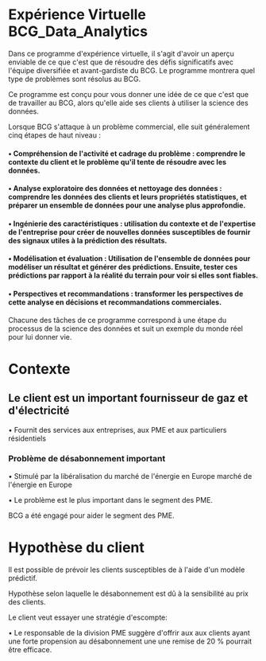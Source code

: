 # Expérience Virtuelle BCG_Data_Analytics
Dans ce programme d'expérience virtuelle, il s'agit d'avoir un aperçu enviable de ce que c'est que de résoudre des défis significatifs avec l'équipe diversifiée et avant-gardiste du BCG. Le programme montrera quel type de problèmes sont résolus au BCG.

Ce programme est conçu pour vous donner une idée de ce que c'est que de travailler au BCG, alors qu'elle aide ses clients à utiliser la science des données.

Lorsque BCG s'attaque à un problème commercial, elle suit généralement cinq étapes de haut niveau :

#### • Compréhension de l'activité et cadrage du problème : comprendre le contexte du client et le problème qu'il tente de résoudre avec les données.

#### • Analyse exploratoire des données et nettoyage des données : comprendre les données des clients et leurs propriétés statistiques, et préparer un ensemble de données pour une analyse plus approfondie.

#### • Ingénierie des caractéristiques : utilisation du contexte et de l'expertise de l'entreprise pour créer de nouvelles données susceptibles de fournir des signaux utiles à la prédiction des résultats.

#### • Modélisation et évaluation : Utilisation de l'ensemble de données pour modéliser un résultat et générer des prédictions. Ensuite, tester ces prédictions par rapport à la réalité du terrain pour voir si elles sont fiables.

#### • Perspectives et recommandations : transformer les perspectives de cette analyse en décisions et recommandations commerciales.

Chacune des tâches de ce programme correspond à une étape du processus de la science des données et suit un exemple du monde réel pour lui donner vie.


# Contexte

## Le client est un important fournisseur de gaz et d'électricité
• Fournit des services aux entreprises, aux PME et aux particuliers résidentiels

### Problème de désabonnement important
• Stimulé par la libéralisation du marché de l'énergie en Europe 
marché de l'énergie en Europe

• Le problème est le plus important dans le segment des PME.

BCG a été engagé pour aider le segment des PME.


# Hypothèse du client
Il est possible de prévoir les clients susceptibles de  à l'aide d'un modèle prédictif.

Hypothèse selon laquelle le désabonnement est dû à la sensibilité au prix des clients.

Le client veut essayer une stratégie d'escompte:

• Le responsable de la division PME suggère d'offrir aux 
aux clients ayant une forte propension au désabonnement une 
une remise de 20 % pourrait être efficace.
